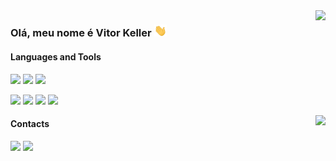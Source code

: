 <img align='right' src="https://github-readme-stats.vercel.app/api?username=vitorkeller&show_icons=true&title_color=783c00&text_color=af552e&icon_color=783c00&bg_color=f8efd4&cache_seconds=2500&custom_title=My%20Stats">

### Olá, meu nome é Vitor Keller <img src="https://raw.githubusercontent.com/ABSphreak/ABSphreak/master/gifs/Hi.gif" width="20">

#### Languages and Tools
<picture><img src="https://img.shields.io/badge/JavaScript-F7DF1E?style=for-the-badge&logo=javascript&logoColor=black"></picture>
<picture><img src="https://img.shields.io/badge/Java-ED8B00?style=for-the-badge&logo=openjdk&logoColor=white"></picture>
<picture><img src="https://img.shields.io/badge/express.js-000000?style=for-the-badge&logo=express&logoColor=white"></picture>

<picture><img src="https://img.shields.io/badge/Tailwind_CSS-38B2AC?style=for-the-badge&logo=tailwind-css&logoColor=white"></picture>
<picture><img src="https://img.shields.io/badge/MySQL-00000F?style=for-the-badge&logo=mysql&logoColor=white"></picture>
<picture><img src="https://img.shields.io/badge/Git-E34F26?style=for-the-badge&logo=git&logoColor=white"></picture>
<picture><img src="https://img.shields.io/badge/Node.js-43853D?style=for-the-badge&logo=node.js&logoColor=white"></picture>

<img align='right' src="https://github-readme-stats.vercel.app/api/top-langs/?username=vitorkeller&layout=compact&show_icons=true&title_color=783c00&text_color=af552e&icon_color=783c00&bg_color=f8efd4&cache_seconds=2500&custom_title=My%20Languages">

#### Contacts

<a href="https://www.linkedin.com/in/vitorkeller/"><picture><img src="https://img.shields.io/badge/LinkedIn-0077B5?style=for-the-badge&logo=linkedin&logoColor=white"></picture></a>
<a href="mailto:vitorkeller1604@hotmail.com"><picture><img src="https://img.shields.io/badge/Gmail-D14836?style=for-the-badge&logo=gmail&logoColor=white"></picture></a>

